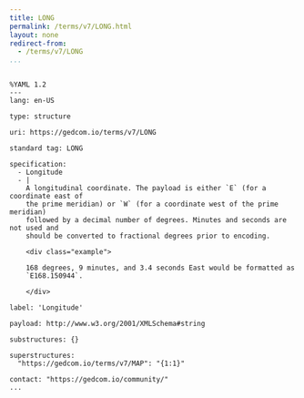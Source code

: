 ```yaml
---
title: LONG
permalink: /terms/v7/LONG.html
layout: none
redirect-from:
  - /terms/v7/LONG
...
```


```

%YAML 1.2
---
lang: en-US

type: structure

uri: https://gedcom.io/terms/v7/LONG

standard tag: LONG

specification:
  - Longitude
  - |
    A longitudinal coordinate. The payload is either `E` (for a coordinate east of
    the prime meridian) or `W` (for a coordinate west of the prime meridian)
    followed by a decimal number of degrees. Minutes and seconds are not used and
    should be converted to fractional degrees prior to encoding.
    
    <div class="example">
    
    168 degrees, 9 minutes, and 3.4 seconds East would be formatted as
    `E168.150944`.
    
    </div>

label: 'Longitude'

payload: http://www.w3.org/2001/XMLSchema#string

substructures: {}

superstructures:
  "https://gedcom.io/terms/v7/MAP": "{1:1}"

contact: "https://gedcom.io/community/"
...

```
